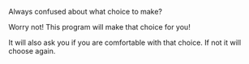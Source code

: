 Always confused about what choice to make?

Worry not! This program will make that choice for you!

It will also ask you if you are comfortable with that choice. If not it will choose again.
